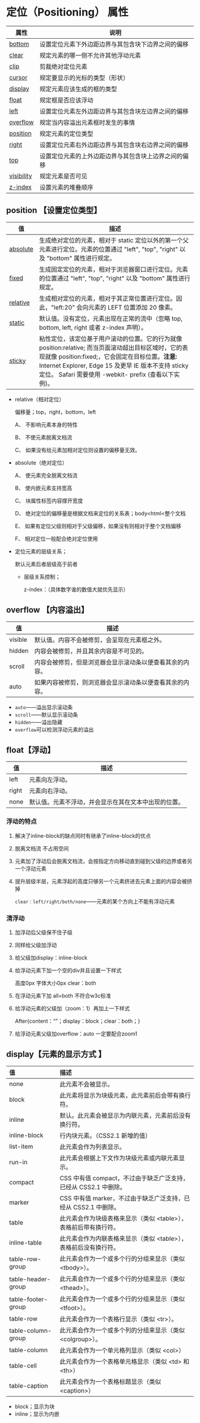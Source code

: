 # 定位（Positioning） 属性

| 属性                                                         | 说明                                                 |
| ------------------------------------------------------------ | ---------------------------------------------------- |
| [bottom](https://www.runoob.com/cssref/pr-pos-bottom.html)   | 设置定位元素下外边距边界与其包含块下边界之间的偏移   |
| [clear](https://www.runoob.com/cssref/pr-class-clear.html)   | 规定元素的哪一侧不允许其他浮动元素                   |
| [clip](https://www.runoob.com/cssref/pr-pos-clip.html)       | 剪裁绝对定位元素                                     |
| [cursor](https://www.runoob.com/cssref/pr-class-cursor.html) | 规定要显示的光标的类型（形状）                       |
| [display](https://www.runoob.com/cssref/pr-class-display.html) | 规定元素应该生成的框的类型                           |
| [float](https://www.runoob.com/cssref/pr-class-float.html)   | 规定框是否应该浮动                                   |
| [left](https://www.runoob.com/cssref/pr-pos-left.html)       | 设置定位元素左外边距边界与其包含块左边界之间的偏移   |
| [overflow](https://www.runoob.com/cssref/pr-pos-overflow.html) | 规定当内容溢出元素框时发生的事情                     |
| [position](https://www.runoob.com/cssref/pr-class-position.html) | 规定元素的定位类型                                   |
| [right](https://www.runoob.com/cssref/pr-pos-right.html)     | 设置定位元素右外边距边界与其包含块右边界之间的偏移   |
| [top](https://www.runoob.com/cssref/pr-pos-top.html)         | 设置定位元素的上外边距边界与其包含块上边界之间的偏移 |
| [visibility](https://www.runoob.com/cssref/pr-class-visibility.html) | 规定元素是否可见                                     |
| [z-index](https://www.runoob.com/cssref/pr-pos-z-index.html) | 设置元素的堆叠顺序                                   |

## position 【设置定位类型】

| 值                                                           | 描述                                                         |
| ------------------------------------------------------------ | ------------------------------------------------------------ |
| [absolute](https://www.runoob.com/css/css-positioning.html#position-absolute) | 生成绝对定位的元素，相对于 static 定位以外的第一个父元素进行定位。元素的位置通过 "left", "top", "right" 以及 "bottom" 属性进行规定。 |
| [fixed](https://www.runoob.com/css/css-positioning.html#position-fixed) | 生成固定定位的元素，相对于浏览器窗口进行定位。元素的位置通过 "left", "top", "right" 以及 "bottom" 属性进行规定。 |
| [relative](https://www.runoob.com/css/css-positioning.html#position-relative) | 生成相对定位的元素，相对于其正常位置进行定位。因此，"left:20" 会向元素的 LEFT 位置添加 20 像素。 |
| [static](https://www.runoob.com/css/css-positioning.html#position-static) | 默认值。没有定位，元素出现在正常的流中（忽略 top, bottom, left, right 或者 z-index 声明）。 |
| [sticky](https://www.runoob.com/css/css-positioning.html#position-sticky) | 粘性定位，该定位基于用户滚动的位置。它的行为就像 position:relative; 而当页面滚动超出目标区域时，它的表现就像 position:fixed;，它会固定在目标位置。**注意:** Internet Explorer, Edge 15 及更早 IE 版本不支持 sticky 定位。 Safari 需要使用 -webkit- prefix (查看以下实例)。 |

- relative（相对定位）

  偏移量；top，right，bottom，left

  A、 不影响元素本身的特性

  B、 不使元素脱离文档流

  C、 如果没有给元素加相对定位则设置的偏移量无效。

- absolute（绝对定位）

  A、 使元素完全脱离文档流

  B、 使内嵌元素支持宽高

  C、 块属性标签内容撑开宽度

  D、 绝对定位的偏移量是根据文档来定位的关系表；body<html<整个文档

  E、 如果有定位父级则相对于父级偏移，如果没有则相对于整个文档偏移

  F、 相对定位一般配合绝对定位使用

- 定位元素的层级关系；

  默认元素后者层级高于前者

  - 层级关系控制；

    z-index：（具体数字谁的数值大就优先显示）

## overflow 【内容溢出】

| 值      | 描述                                                     |
| ------- | -------------------------------------------------------- |
| visible | 默认值。内容不会被修剪，会呈现在元素框之外。             |
| hidden  | 内容会被修剪，并且其余内容是不可见的。                   |
| scroll  | 内容会被修剪，但是浏览器会显示滚动条以便查看其余的内容。 |
| auto    | 如果内容被修剪，则浏览器会显示滚动条以便查看其余的内容。 |

- `auto`——溢出显示滚动条
- `scroll`——默认显示滚动条
- `hidden`——溢出隐藏
- `overflow`可以检测浮动元素的溢出

## float【浮动】

| 值    | 描述                                                 |
| ----- | ---------------------------------------------------- |
| left  | 元素向左浮动。                                       |
| right | 元素向右浮动。                                       |
| none  | 默认值。元素不浮动，并会显示在其在文本中出现的位置。 |

### 浮动的特点

1. 解决了inline-block的缺点同时有继承了inline-block的优点

2. 脱离文档流 不占用空间

3. 元素加了浮动后会脱离文档流，会按指定方向移动直到碰到父级的边界或者另一个浮动元素

4. 提升层级半层，元素浮起的高度只够另一个元素挤进去元素上面的内容会被挤掉

   `clear：left/right/both/none`——元素的某个方向上不能有浮动元素

### 清浮动

1. 加浮动后父级保不住子级

2. 同样给父级加浮动

3. 给父级加display：inline-block

4. 给浮动元素下加一个空的div并且设置一下样式

   高度0px 字体大小0px clear：both

5. 在浮动元素下加
   all=both 不符合w3c标准

6. 给浮动元素的父级加（zoom：1）再加上一下样式

   After{content：“”；display：block；clear：both；}

7. 给浮动元素父级加overflow：auto 一定要配合zoom1



## display【元素的显示方式 】

| 值                 | 描述                                                         |
| :----------------- | :----------------------------------------------------------- |
| none               | 此元素不会被显示。                                           |
| block              | 此元素将显示为块级元素，此元素前后会带有换行符。             |
| inline             | 默认。此元素会被显示为内联元素，元素前后没有换行符。         |
| inline-block       | 行内块元素。（CSS2.1 新增的值）                              |
| list-item          | 此元素会作为列表显示。                                       |
| run-in             | 此元素会根据上下文作为块级元素或内联元素显示。               |
| compact            | CSS 中有值 compact，不过由于缺乏广泛支持，已经从 CSS2.1 中删除。 |
| marker             | CSS 中有值 marker，不过由于缺乏广泛支持，已经从 CSS2.1 中删除。 |
| table              | 此元素会作为块级表格来显示（类似 \<table>），表格前后带有换行符。 |
| inline-table       | 此元素会作为内联表格来显示（类似 \<table>），表格前后没有换行符。 |
| table-row-group    | 此元素会作为一个或多个行的分组来显示（类似 \<tbody>）。      |
| table-header-group | 此元素会作为一个或多个行的分组来显示（类似 \<thead>）。      |
| table-footer-group | 此元素会作为一个或多个行的分组来显示（类似 \<tfoot>）。      |
| table-row          | 此元素会作为一个表格行显示（类似 \<tr>）。                   |
| table-column-group | 此元素会作为一个或多个列的分组来显示（类似 \<colgroup>）。   |
| table-column       | 此元素会作为一个单元格列显示（类似 \<col>）                  |
| table-cell         | 此元素会作为一个表格单元格显示（类似 \<td> 和 \<th>）        |
| table-caption      | 此元素会作为一个表格标题显示（类似 \<caption>）              |


- block；显示为块
- inline；显示为内嵌